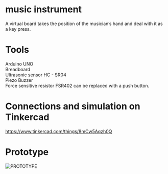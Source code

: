 # music instrument
A virtual board takes the position of the musician’s hand and deal with it as a key press.
# Tools
Arduino UNO <br />
Breadboard <br />
Ultrasonic sensor HC - SR04 <br />
Piezo Buzzer <br />
Force sensitive resistor FSR402 can be replaced with a push button. <br />
# Connections and simulation on Tinkercad
https://www.tinkercad.com/things/8mCw5Aqzh0Q
# Prototype
![PROTOTYPE](https://user-images.githubusercontent.com/69731891/233229549-49403fe0-bc3c-48fa-a85e-a80365389995.jpg)

